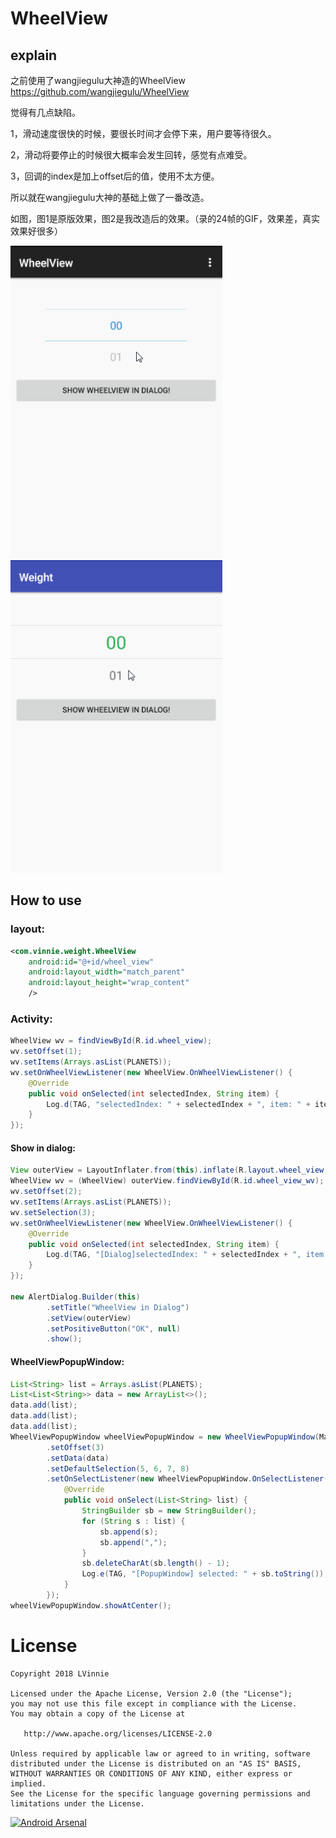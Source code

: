 WheelView
=========

## explain
之前使用了wangjiegulu大神造的WheelView
https://github.com/wangjiegulu/WheelView

觉得有几点缺陷。

1，滑动速度很快的时候，要很长时间才会停下来，用户要等待很久。

2，滑动将要停止的时候很大概率会发生回转，感觉有点难受。

3，回调的index是加上offset后的值，使用不太方便。

所以就在wangjiegulu大神的基础上做了一番改造。

如图，图1是原版效果，图2是我改造后的效果。（录的24帧的GIF，效果差，真实效果好很多）

<img src='image/2.gif' height='500px'/>
<img src='image/1.gif' height='500px'/>

## How to use

### layout:
```xml
<com.vinnie.weight.WheelView
    android:id="@+id/wheel_view"
    android:layout_width="match_parent"
    android:layout_height="wrap_content"
    />
```

### Activity:
```java
WheelView wv = findViewById(R.id.wheel_view);
wv.setOffset(1);
wv.setItems(Arrays.asList(PLANETS));
wv.setOnWheelViewListener(new WheelView.OnWheelViewListener() {
    @Override
    public void onSelected(int selectedIndex, String item) {
        Log.d(TAG, "selectedIndex: " + selectedIndex + ", item: " + item);
    }
});
```

#### Show in dialog:
```java
View outerView = LayoutInflater.from(this).inflate(R.layout.wheel_view, null);
WheelView wv = (WheelView) outerView.findViewById(R.id.wheel_view_wv);
wv.setOffset(2);
wv.setItems(Arrays.asList(PLANETS));
wv.setSelection(3);
wv.setOnWheelViewListener(new WheelView.OnWheelViewListener() {
    @Override
    public void onSelected(int selectedIndex, String item) {
        Log.d(TAG, "[Dialog]selectedIndex: " + selectedIndex + ", item: " + item);
    }
});

new AlertDialog.Builder(this)
        .setTitle("WheelView in Dialog")
        .setView(outerView)
        .setPositiveButton("OK", null)
        .show();
```

#### WheelViewPopupWindow:
```java
List<String> list = Arrays.asList(PLANETS);
List<List<String>> data = new ArrayList<>();
data.add(list);
data.add(list);
data.add(list);
WheelViewPopupWindow wheelViewPopupWindow = new WheelViewPopupWindow(MainActivity.this)
        .setOffset(3)
        .setData(data)
        .setDefaultSelection(5, 6, 7, 8)
        .setOnSelectListener(new WheelViewPopupWindow.OnSelectListener() {
            @Override
            public void onSelect(List<String> list) {
                StringBuilder sb = new StringBuilder();
                for (String s : list) {
                    sb.append(s);
                    sb.append(",");
                }
                sb.deleteCharAt(sb.length() - 1);
                Log.e(TAG, "[PopupWindow] selected: " + sb.toString());
            }
        });
wheelViewPopupWindow.showAtCenter();
```
    
License
=======

    Copyright 2018 LVinnie

    Licensed under the Apache License, Version 2.0 (the "License");
    you may not use this file except in compliance with the License.
    You may obtain a copy of the License at

       http://www.apache.org/licenses/LICENSE-2.0

    Unless required by applicable law or agreed to in writing, software
    distributed under the License is distributed on an "AS IS" BASIS,
    WITHOUT WARRANTIES OR CONDITIONS OF ANY KIND, either express or implied.
    See the License for the specific language governing permissions and
    limitations under the License.


[![Android Arsenal](https://img.shields.io/badge/Android%20Arsenal-WheelView-brightgreen.svg?style=flat)](https://android-arsenal.com/details/1/1433)
